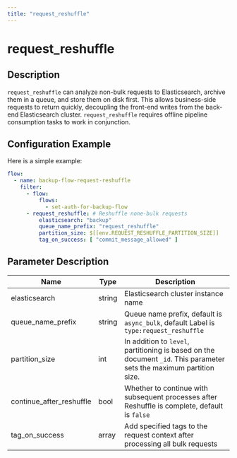 ```yaml
---
title: "request_reshuffle"
---
```


# request_reshuffle

## Description

`request_reshuffle` can analyze non-bulk requests to Elasticsearch, archive them in a queue, and store them on disk first. This allows business-side requests to return quickly, decoupling the front-end writes from the back-end Elasticsearch cluster. `request_reshuffle` requires offline pipeline consumption tasks to work in conjunction.

## Configuration Example

Here is a simple example:

```yaml
flow:
  - name: backup-flow-request-reshuffle
    filter:
      - flow:
          flows:
            - set-auth-for-backup-flow
      - request_reshuffle: # Reshuffle none-bulk requests
          elasticsearch: "backup"
          queue_name_prefix: "request_reshuffle"
          partition_size: $[[env.REQUEST_RESHUFFLE_PARTITION_SIZE]]
          tag_on_success: [ "commit_message_allowed" ]
```

## Parameter Description

| Name                     | Type     | Description                               |
| ------------------------ | -------- | ----------------------------------------- |
| elasticsearch            | string   | Elasticsearch cluster instance name       |
| queue_name_prefix        | string   | Queue name prefix, default is `async_bulk`, default Label is `type:request_reshuffle` |
| partition_size           | int      | In addition to `level`, partitioning is based on the document `_id`. This parameter sets the maximum partition size. |
| continue_after_reshuffle | bool     | Whether to continue with subsequent processes after Reshuffle is complete, default is `false` |
| tag_on_success           | array    | Add specified tags to the request context after processing all bulk requests |